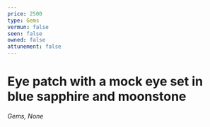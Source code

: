 ```yaml
---
price: 2500
type: Gems
vermun: false
seen: false
owned: false
attunement: false
---
```

# Eye patch with a mock eye set in blue sapphire and moonstone

*Gems, None*